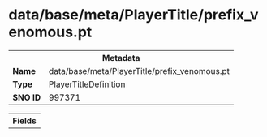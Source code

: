 <h1>data/base/meta/PlayerTitle/prefix_venomous.pt</h1><table><tr><th colspan="100%">Metadata</th></tr><tr><td><b>Name</b></td><td>data/base/meta/PlayerTitle/prefix_venomous.pt</td></tr><tr><td><b>Type</b></td><td>PlayerTitleDefinition</td></tr><tr><td><b>SNO ID</b></td><td>997371</td></tr></table>

<table><tr><th colspan="100%">Fields</th></tr></table>


